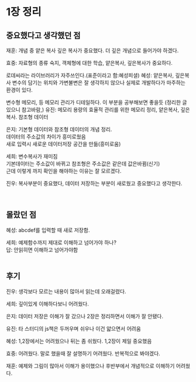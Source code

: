 # 1장 정리

## 중요했다고 생각했던 점
재훈: 개념 중 얕은 복사 깊은 복사가 중요했다. 더 깊은 개념으로  들어가야 하겠다.</br>

효중: 자료형의 종류 숙지, 객체형에 대한 학습, 얕은복사, 깊은복사가 중요하다.</br>


로데씨라는 라이브러리가 자주쓰인다.(표준이라고 함:혜성피셜)
혜성: 얕은복사, 깊은복사 변수의 담기는 위치와 가변불변은 잘 생각하지 않으나 실제로 개발하다가 마주하는 환경이 있다.</br>

변수형 메모리, 등 메모리 관리가 디테일하다. 이 부분을 공부해보면 좋을듯 (정리한 글 있으니 참고바람,) 
유진: 메모리 용량의 효율적 관리를 위한 메모리 정리, 얕은복사, 깊은복사. 참조형 데이터</br>

은지: 기본형 데이터와 참조형 데이터의 개념 정리. </br>
데이터의 주소값의 차이가 흥미로웠음</br>
새로 입력시 새로운 데이터저장 공간을 만듦(흥미로움)</br>

세희: 변수복사가 재미짐</br>
기본데이터는 주소값이 바뀌고 참조형은 주소값은 같은데 값은바뀜(신기)</br>
근데 이렇게 까지 확인을 해야하는 이유는 잘 모르겠다.</br>

진우: 복사부분이 중요했다, 데이터 저장하는 부분이 새로웠고 중요했다고 생각한다.</br> 

</br>

## 몰랐던 점
혜성: abcdef를 입력할 때 새로 저장함.</br>

세희: 예제함수까지 제대로 이해하고 넘어가야 하나?</br>
답: 안읽히면 이해하고 넘어가야함</br>
</br>

## 후기
진우: 생각보다 모르는 내용이 많아서 읽는데 오래걸렸다.</br>

세희: 깊이있게 이해하다보니 어려웠다. </br>

은지: 데이터 저장은 이해가 잘 갔으나 2장은 정리하면서 이해가 잘 안됐다.</br>

유진: 타 스터디의 js책은 두꺼우며 쉬우나 이건 얇으면서 어려움</br>

혜성: 1,2장에서는 어려웠으나 뒤는 좀 쉬웠다. 1,2장이 제일 중요했음</br>

효중: 어려웠다. 말로 했을때 잘 설명하기 어려웠다. 반복적으로 봐야겠다.</br>

재훈: 예제와 그림이 많아서 이해가 용이했으나 후반부에서 개념적으로 이해하기 어려웠다.</br>